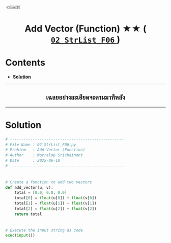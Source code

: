 <p align="left">
  <a href="../README.md">
    <img src="../../Z99-OTHERS/00-common/00-back.png" style="width:10%">
  </a>
</p>

<div align="center">
  <h1>
    Add Vector (Function) ★★ (
      <a href="https://drive.google.com/file/d/1WYzyRZKzg7OWbNh94YhxtmMeWfrfd6x9/view?usp=drive_link">
        <code>02_StrList_F06</code>
      </a>
    )
  </h1>
</div>

# Contents

-   [**Solution**](#solution)

---

<div align="center">
  <h2>เฉลยอย่างละเอียดจะตามมาทีหลัง</h2>
</div>

---

# Solution

```python
# --------------------------------------------------
# File Name : 02_StrList_F06.py
# Problem   : Add Vector (Function)
# Author    : Worralop Srichainont
# Date      : 2025-06-10
# --------------------------------------------------


# Create a function to add two vectors
def add_vector(u, v):
    total = [0.0, 0.0, 0.0]
    total[0] = float(u[0]) + float(v[0])
    total[1] = float(u[1]) + float(v[1])
    total[2] = float(u[2]) + float(v[2])
    return total


# Execute the input string as code
exec(input())
```
